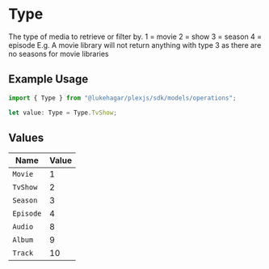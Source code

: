 # Type

The type of media to retrieve or filter by.
1 = movie
2 = show
3 = season
4 = episode
E.g. A movie library will not return anything with type 3 as there are no seasons for movie libraries


## Example Usage

```typescript
import { Type } from "@lukehagar/plexjs/sdk/models/operations";

let value: Type = Type.TvShow;
```

## Values

| Name      | Value     |
| --------- | --------- |
| `Movie`   | 1         |
| `TvShow`  | 2         |
| `Season`  | 3         |
| `Episode` | 4         |
| `Audio`   | 8         |
| `Album`   | 9         |
| `Track`   | 10        |